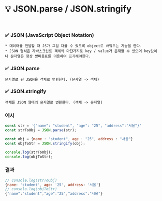 # 💡 JSON.parse / JSON.stringify

<br>

### ✅ JSON (JavaScript Object Notation)
    * 데이터를 전달할 때 JS가 그걸 다룰 수 있도록 object로 바꿔주는 기능을 한다.
    * JSON 형식은 자바스크립트 객체와 마찬가지로 key / value가 존재할 수 있으며 key값이나 문자열은 항상 쌍따옴표를 이용하여 표기해야한다.
    
### ✅ JSON.parse
    문자열로 된 JSON을 객체로 변환한다. (문자열 -> 객체)

### ✅ JSON.stringify
    객체를 JSON 형태의 문자열로 변환한다. (객체 -> 문자열)
    
### 예시
```javascript
const str = '{"name": "student", "age": "25", "address":"서울"}'
const strToObj = JSON.parse(str);

const obj = {name : "student", age : "25", address : "서울"}
const objToStr = JSON.stringify(obj);

console.log(strToObj);
console.log(objToStr);
```

### 결과
```javascript
// console.log(strToObj)
{name: 'student', age: '25', address: '서울'}  
// console.log(objToStr)
{"name":"student","age":"25","address":"서울"} 
```
